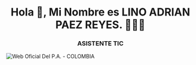 <h1 align="center">Hola 👋, Mi Nombre es LINO ADRIAN PAEZ REYES. 👨🏻‍💻</h1>
<h3 align="center">ASISTENTE TIC</h3>
<image src="/PAGINA-PA.png" alt="Web Oficial Del P.A. - COLOMBIA" title="Web Oficial Del P.A. - COLOMBIA" />
